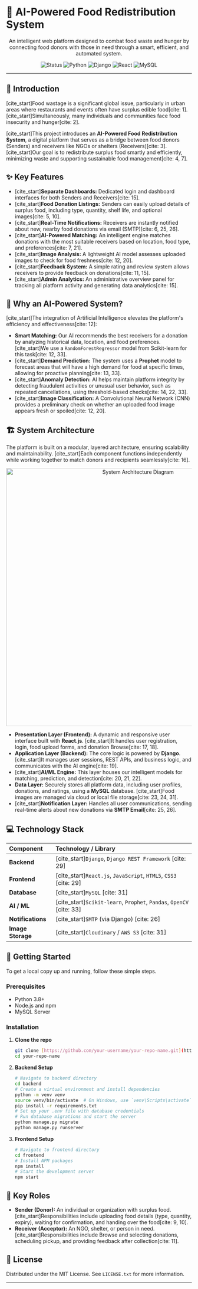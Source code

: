 # 🤖 AI-Powered Food Redistribution System

<p align="center">
  An intelligent web platform designed to combat food waste and hunger by connecting food donors with those in need through a smart, efficient, and automated system.
</p>

<p align="center">
  <img alt="Status" src="https://img.shields.io/badge/status-in%20progress-yellow">
  <img alt="Python" src="https://img.shields.io/badge/Python-3.8%2B-blue?logo=python">
  <img alt="Django" src="https://img.shields.io/badge/Django-4.x-green?logo=django">
  <img alt="React" src="https://img.shields.io/badge/React-18.x-blue?logo=react">
  <img alt="MySQL" src="https://img.shields.io/badge/MySQL-8.x-orange?logo=mysql">
</p>

---

## 🌟 Introduction

[cite_start]Food wastage is a significant global issue, particularly in urban areas where restaurants and events often have surplus edible food[cite: 1]. [cite_start]Simultaneously, many individuals and communities face food insecurity and hunger[cite: 2].

[cite_start]This project introduces an **AI-Powered Food Redistribution System**, a digital platform that serves as a bridge between food donors (Senders) and receivers like NGOs or shelters (Receivers)[cite: 3]. [cite_start]Our goal is to redistribute surplus food smartly and efficiently, minimizing waste and supporting sustainable food management[cite: 4, 7].

## ✨ Key Features

* [cite_start]**Separate Dashboards:** Dedicated login and dashboard interfaces for both Senders and Receivers[cite: 15].
* [cite_start]**Food Donation Listings:** Senders can easily upload details of surplus food, including type, quantity, shelf life, and optional images[cite: 5, 10].
* [cite_start]**Real-Time Notifications:** Receivers are instantly notified about new, nearby food donations via email (SMTP)[cite: 6, 25, 26].
* [cite_start]**AI-Powered Matching:** An intelligent engine matches donations with the most suitable receivers based on location, food type, and preferences[cite: 7, 21].
* [cite_start]**Image Analysis:** A lightweight AI model assesses uploaded images to check for food freshness[cite: 12, 20].
* [cite_start]**Feedback System:** A simple rating and review system allows receivers to provide feedback on donations[cite: 11, 15].
* [cite_start]**Admin Analytics:** An administrative overview panel for tracking all platform activity and generating data analytics[cite: 15].

## 🧠 Why an AI-Powered System?

[cite_start]The integration of Artificial Intelligence elevates the platform's efficiency and effectiveness[cite: 12]:

* **Smart Matching:** Our AI recommends the best receivers for a donation by analyzing historical data, location, and food preferences. [cite_start]We use a `RandomForestRegressor` model from Scikit-learn for this task[cite: 12, 33].
* [cite_start]**Demand Prediction:** The system uses a **Prophet** model to forecast areas that will have a high demand for food at specific times, allowing for proactive planning[cite: 13, 33].
* [cite_start]**Anomaly Detection:** AI helps maintain platform integrity by detecting fraudulent activities or unusual user behavior, such as repeated cancellations, using threshold-based checks[cite: 14, 22, 33].
* [cite_start]**Image Classification:** A Convolutional Neural Network (CNN) provides a preliminary check on whether an uploaded food image appears fresh or spoiled[cite: 12, 20].

## 🏗️ System Architecture

The platform is built on a modular, layered architecture, ensuring scalability and maintainability. [cite_start]Each component functions independently while working together to match donors and recipients seamlessly[cite: 16].

<p align="center">
  <img src="https://i.imgur.com/k9a4s2P.png" alt="System Architecture Diagram" width="700"/>
</p>

* **Presentation Layer (Frontend):** A dynamic and responsive user interface built with **React.js**. [cite_start]It handles user registration, login, food upload forms, and donation Browse[cite: 17, 18].
* **Application Layer (Backend):** The core logic is powered by **Django**. [cite_start]It manages user sessions, REST APIs, and business logic, and communicates with the AI engine[cite: 19].
* [cite_start]**AI/ML Engine:** This layer houses our intelligent models for matching, prediction, and detection[cite: 20, 21, 22].
* **Data Layer:** Securely stores all platform data, including user profiles, donations, and ratings, using a **MySQL** database. [cite_start]Food images are managed via cloud or local file storage[cite: 23, 24, 31].
* [cite_start]**Notification Layer:** Handles all user communications, sending real-time alerts about new donations via **SMTP Email**[cite: 25, 26].

## 💻 Technology Stack

| Component | Technology / Library |
| :--- | :--- |
| **Backend** | [cite_start]`Django`, `Django REST Framework` [cite: 29] |
| **Frontend** | [cite_start]`React.js`, `JavaScript`, `HTML5`, `CSS3` [cite: 29] |
| **Database** | [cite_start]`MySQL` [cite: 31] |
| **AI / ML** | [cite_start]`Scikit-learn`, `Prophet`, `Pandas`, `OpenCV` [cite: 33] |
| **Notifications** | [cite_start]`SMTP` (via Django) [cite: 26] |
| **Image Storage** | [cite_start]`Cloudinary` / `AWS S3` [cite: 31] |

## 🚀 Getting Started

To get a local copy up and running, follow these simple steps.

### Prerequisites

* Python 3.8+
* Node.js and npm
* MySQL Server

### Installation

1.  **Clone the repo**
    ```sh
    git clone [https://github.com/your-username/your-repo-name.git](https://github.com/your-username/your-repo-name.git)
    cd your-repo-name
    ```
2.  **Backend Setup**
    ```sh
    # Navigate to backend directory
    cd backend
    # Create a virtual environment and install dependencies
    python -m venv venv
    source venv/bin/activate  # On Windows, use `venv\Scripts\activate`
    pip install -r requirements.txt
    # Set up your .env file with database credentials
    # Run database migrations and start the server
    python manage.py migrate
    python manage.py runserver
    ```
3.  **Frontend Setup**
    ```sh
    # Navigate to frontend directory
    cd frontend
    # Install NPM packages
    npm install
    # Start the development server
    npm start
    ```

## 👥 Key Roles

* **Sender (Donor):** An individual or organization with surplus food. [cite_start]Responsibilities include uploading food details (type, quantity, expiry), waiting for confirmation, and handing over the food[cite: 9, 10].
* **Receiver (Acceptor):** An NGO, shelter, or person in need. [cite_start]Responsibilities include Browse and selecting donations, scheduling pickup, and providing feedback after collection[cite: 11].

## 📄 License

Distributed under the MIT License. See `LICENSE.txt` for more information.

---
